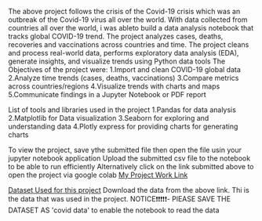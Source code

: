 The above project follows the crisis of the Covid-19 crisis which was an outbreak of the Covid-19 virus all over the world. With data collected from countries all over the world, i was ableto build a data analysis notebook that tracks global COVID-19 trend. The project analyzes cases, deaths, recoveries and vaccinations across countries and time. The project cleans and process real-world data, performs exploratory data analysis (EDA), generate insights, and visualize trends using Python data tools
The Objectives of the project were:
  1.Import and clean COVID-19 global data
  2.Analyze time trends (cases, deaths, vaccinations)
  3.Compare metrics across countries/regions
  4.Visualize trends with charts and maps
  5.Communicate findings in a Jupyter Notebook or PDF report

List of tools and libraries used in the project
 1.Pandas for data analysis
 2.Matplotlib for Data visualization
 3.Seaborn for exploring and understanding data
 4.Plotly express for providing charts for generating charts

To view the project, save ythe submitted file then open the file usin your jupyter notebook application
Upload the submitted csv file to the notebook to be able to run efficiently
Alternatively click on the link submitted above to open the project via google colab
[My Project Work Link](https://colab.research.google.com/drive/1CNqto36VwuGhEiBAeAP7lgK40L_O7pbK?usp=sharing)


[Dataset Used for this project](https://www.kaggle.com/datasets/caesarmario/our-world-in-data-covid19-dataset)
Download the data from the above link. Thi is the data that was used in the project.
NOTICE❗❗❗❗❗- PlEASE SAVE THE DATASET AS 'covid data' to enable the notebook to read the data
